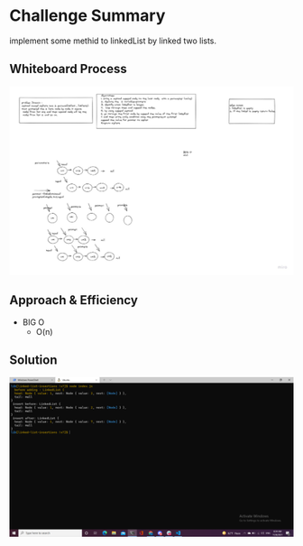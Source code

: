 

# Challenge Summary
 implement some methid to linkedList by linked two lists.

## Whiteboard Process
![img](white.jpg)
## Approach & Efficiency
* BIG O
   - O(n)
## Solution
![img](soultion.png)